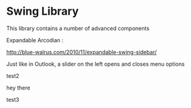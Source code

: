 
Swing Library
=============

This library contains a number of advanced components

Expandable Arcodian :

http://blue-walrus.com/2010/11/expandable-swing-sidebar/

Just like in Outlook, a slider on the left opens and closes menu options








test2

hey there

test3
